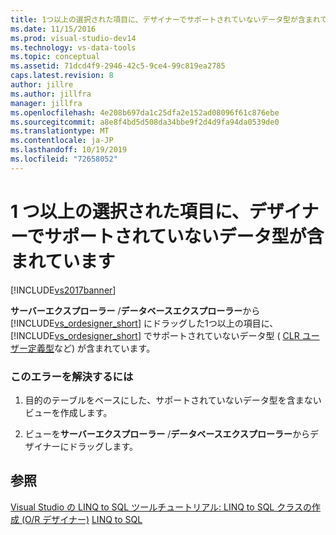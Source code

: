 ```yaml
---
title: 1つ以上の選択された項目に、デザイナーでサポートされていないデータ型が含まれています |Microsoft Docs
ms.date: 11/15/2016
ms.prod: visual-studio-dev14
ms.technology: vs-data-tools
ms.topic: conceptual
ms.assetid: 71dcd4f9-2946-42c5-9ce4-99c819ea2785
caps.latest.revision: 8
author: jillre
ms.author: jillfra
manager: jillfra
ms.openlocfilehash: 4e208b697da1c25dfa2e152ad08096f61c876ebe
ms.sourcegitcommit: a8e8f4bd5d508da34bbe9f2d4d9fa94da0539de0
ms.translationtype: MT
ms.contentlocale: ja-JP
ms.lasthandoff: 10/19/2019
ms.locfileid: "72658052"
---
```

# <a name="one-or-more-selected-items-contain-a-data-type-that-is-not-supported-by-the-designer"></a>1 つ以上の選択された項目に、デザイナーでサポートされていないデータ型が含まれています
[!INCLUDE[vs2017banner](../includes/vs2017banner.md)]

**サーバーエクスプローラー** /**データベースエクスプローラー**から [!INCLUDE[vs_ordesigner_short](../includes/vs-ordesigner-short-md.md)] にドラッグした1つ以上の項目に、[!INCLUDE[vs_ordesigner_short](../includes/vs-ordesigner-short-md.md)] でサポートされていないデータ型 ( [CLR ユーザー定義型](https://msdn.microsoft.com/library/9f70e0b0-3a0d-4eb1-b914-07a5d0c167c2)など) が含まれています。

### <a name="to-correct-this-error"></a>このエラーを解決するには

1. 目的のテーブルをベースにした、サポートされていないデータ型を含まないビューを作成します。

2. ビューを**サーバーエクスプローラー** /**データベースエクスプローラー**からデザイナーにドラッグします。

## <a name="see-also"></a>参照
 [Visual Studio の LINQ to SQL ツール](../data-tools/linq-to-sql-tools-in-visual-studio2.md)[チュートリアル: LINQ to SQL クラスの作成 (O/R デザイナー)](https://msdn.microsoft.com/library/35aad4a4-2e8a-46e2-ae09-5fbfd333c233) [LINQ to SQL](https://msdn.microsoft.com/library/73d13345-eece-471a-af40-4cc7a2f11655)

